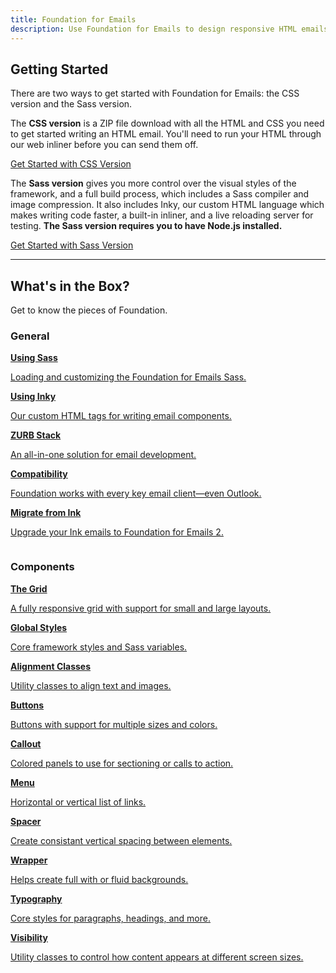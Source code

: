 ```yaml
---
title: Foundation for Emails
description: Use Foundation for Emails to design responsive HTML emails that work in any email client.
---
```


## Getting Started

There are two ways to get started with Foundation for Emails: the CSS version and the Sass version.

The **CSS version** is a ZIP file download with all the HTML and CSS you need to get started writing an HTML email. You'll need to run your HTML through our web inliner before you can send them off.

<a href="css-guide.html" class="large button">Get Started with CSS Version</a>

The **Sass version** gives you more control over the visual styles of the framework, and a full build process, which includes a Sass compiler and image compression. It also includes Inky, our custom HTML language which makes writing code faster, a built-in inliner, and a live reloading server for testing. **The Sass version requires you to have Node.js installed.**

<a href="sass-guide.html" class="large button">Get Started with Sass Version</a>

---

## What's in the Box?

Get to know the pieces of Foundation.

### General

<div class="row up-1 medium-up-2 large-up-3 docs-big-index">
  <div class="column"><a href="sass.html">
    <strong>Using Sass</strong>
    <p>Loading and customizing the Foundation for Emails Sass.</p>
  </a></div>
  <div class="column"><a href="inky.html">
    <strong>Using Inky</strong>
    <p>Our custom HTML tags for writing email components.</p>
  </a></div>
  <div class="column"><a href="zurb-stack.html">
    <strong>ZURB Stack</strong>
    <p>An all-in-one solution for email development.</p>
  </a></div>
  <div class="column"><a href="compatibility.html">
    <strong>Compatibility</strong>
    <p>Foundation works with every key email client&mdash;even Outlook.</p>
  </a></div>
  <div class="column"><a href="migration.html">
    <strong>Migrate from Ink</strong>
    <p>Upgrade your Ink emails to Foundation for Emails 2.</p>
  </a></div>
</div>

### Components

<div class="row up-1 medium-up-2 large-up-3 docs-big-index">
  <div class="column"><a href="grid.html">
    <strong>The Grid</strong>
    <p>A fully responsive grid with support for small and large layouts.</p>
  </a></div>
  <div class="column"><a href="global.html">
    <strong>Global Styles</strong>
    <p>Core framework styles and Sass variables.</p>
  </a></div>
  <div class="column"><a href="alignment.html">
    <strong>Alignment Classes</strong>
    <p>Utility classes to align text and images.</p>
  </a></div>
  <div class="column"><a href="button.html">
    <strong>Buttons</strong>
    <p>Buttons with support for multiple sizes and colors.</p>
  </a></div>
  <div class="column"><a href="callout.html">
    <strong>Callout</strong>
    <p>Colored panels to use for sectioning or calls to action.</p>
  </a></div>
  <div class="column"><a href="menu.html">
    <strong>Menu</strong>
    <p>Horizontal or vertical list of links.</p>
  </a></div>
  <div class="column"><a href="spacer.html">
    <strong>Spacer</strong>
    <p>Create consistant vertical spacing between elements.</p>
  </a></div>
  <div class="column"><a href="wrapper.html">
    <strong>Wrapper</strong>
    <p>Helps create full with or fluid backgrounds.</p>
  </a></div>
  <div class="column"><a href="typography.html">
    <strong>Typography</strong>
    <p>Core styles for paragraphs, headings, and more.</p>
  </a></div>
  <div class="column"><a href="visibility.html">
    <strong>Visibility</strong>
    <p>Utility classes to control how content appears at different screen sizes.</p>
  </a></div>
</div>
